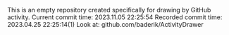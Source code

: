 This is an empty repository created specifically for drawing by GitHub activity.
Current commit time: 2023.11.05 22:25:54
Recorded commit time: 2023.04.25 22:25:14(1)
Look at: github.com/baderik/ActivityDrawer
